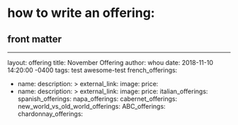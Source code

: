 # how to write an offering:
## front matter
---
layout: offering
title:  November Offering
author: whou
date: 2018-11-10 14:20:00 -0400
tags: test awesome-test
french_offerings:
  - name:
    description: >
      <description here>
    external_link:
    image:
    price:
  - name:
    description: >
      <description here>
    external_link:
    image:
    price:
italian_offerings:
spanish_offerings:
napa_offerings:
cabernet_offerings:
new_world_vs_old_world_offerings:
ABC_offerings:
chardonnay_offerings:
